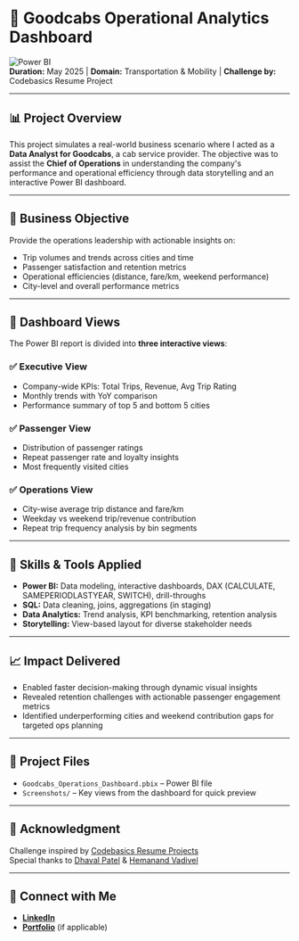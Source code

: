 # 🚖 Goodcabs Operational Analytics Dashboard

![Power BI](https://img.shields.io/badge/Tool-Power%20BI-blue)  
**Duration:** May 2025 | **Domain:** Transportation & Mobility | **Challenge by:** Codebasics Resume Project

---

## 📊 Project Overview

This project simulates a real-world business scenario where I acted as a **Data Analyst for Goodcabs**, a cab service provider. The objective was to assist the **Chief of Operations** in understanding the company's performance and operational efficiency through data storytelling and an interactive Power BI dashboard.

---

## 🎯 Business Objective

Provide the operations leadership with actionable insights on:

- Trip volumes and trends across cities and time
- Passenger satisfaction and retention metrics
- Operational efficiencies (distance, fare/km, weekend performance)
- City-level and overall performance metrics

---

## 📁 Dashboard Views

The Power BI report is divided into **three interactive views**:

### ✅ Executive View
- Company-wide KPIs: Total Trips, Revenue, Avg Trip Rating
- Monthly trends with YoY comparison
- Performance summary of top 5 and bottom 5 cities

### ✅ Passenger View
- Distribution of passenger ratings
- Repeat passenger rate and loyalty insights
- Most frequently visited cities

### ✅ Operations View
- City-wise average trip distance and fare/km
- Weekday vs weekend trip/revenue contribution
- Repeat trip frequency analysis by bin segments

---

## 🧠 Skills & Tools Applied

- **Power BI:** Data modeling, interactive dashboards, DAX (CALCULATE, SAMEPERIODLASTYEAR, SWITCH), drill-throughs
- **SQL:** Data cleaning, joins, aggregations (in staging)
- **Data Analytics:** Trend analysis, KPI benchmarking, retention analysis
- **Storytelling:** View-based layout for diverse stakeholder needs

---

## 📈 Impact Delivered

- Enabled faster decision-making through dynamic visual insights  
- Revealed retention challenges with actionable passenger engagement metrics  
- Identified underperforming cities and weekend contribution gaps for targeted ops planning

---

## 📎 Project Files

- `Goodcabs_Operations_Dashboard.pbix` – Power BI file  
- `Screenshots/` – Key views from the dashboard for quick preview

---

## 🙌 Acknowledgment

Challenge inspired by [Codebasics Resume Projects](https://www.codebasics.io/)  
Special thanks to [Dhaval Patel](https://www.linkedin.com/in/dhavalpatel) & [Hemanand Vadivel](https://www.linkedin.com/in/hemanandvadivel)

---

## 🔗 Connect with Me

- **[LinkedIn](https://www.linkedin.com/in/tushar-singh-671075226/)**  
- **[Portfolio](#)** (if applicable)

